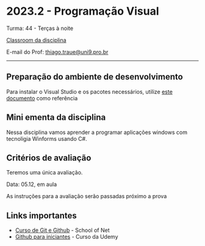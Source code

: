 # 2023.2 - Programação Visual

Turma: 44 - Terças à noite

[Classroom da disciplina](https://classroom.google.com/c/NjE3NTMzNzIxNjU0?cjc=vdqaib2)

E-mail do Prof: thiago.traue@uni9.pro.br

***

## Preparação do ambiente de desenvolvimento

Para instalar o Visual Studio e os pacotes necessários, utilize [este documento](https://docs.google.com/document/d/1-FFp0JI2LIvPfdM782rryFjhBOJMNCf3jVxorXCnyw4/edit?usp=sharing) como referência


## Mini ementa da disciplina

Nessa disciplina vamos aprender a programar aplicações windows com tecnoligia Winforms usando C#.


## Critérios de avaliação

Teremos uma única avaliação.

Data: 05.12, em aula

As instruções para a avaliação serão passadas próximo a prova


## Links importantes

- [Curso de Git e Github](https://www.schoolofnet.com/curso/git/controle-de-versao/git-e-github/) - School of Net
- [Github para iniciantes](https://www.udemy.com/course/git-e-github-para-iniciantes/) - Curso da Udemy


